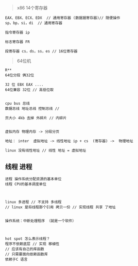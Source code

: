 

## 


> x86 14个寄存器
    
    EAX、EBX、ECX、EDX  // 通用寄存器 (数据据寄存器)// 随便操作
    sp，bp，si，di  // 通用寄存器
    
    指令寄存器 ip
    
    标志寄存器 FR
    
    段寄存器 cs，ds，ss，es // 16位寄存器
    
    
> 64位机

    R**
    64位分段 俩32位
    
    32 位 EBX EAX ....
    64位兼容 32位 // 高低位取
    
    
    cpu bus 总线
    数据总线 地址总线 控制总线 //
    
    页大小 4kb 去掉 外碎片 // 内碎片
    
    
    虚拟内存 物理内存 -> 分段分页
    
    地址： inter  虚拟地址 -> 线性地址 ip + cs  (寄存器) ->  物理地址
    
    linux 没有线性地址 // 线性 地址 = 虚拟地址
    
    
    
## 线程 进程

    进程 操作系统分配资源的基本单位
    线程 CPU的基本调度单位
    
    
    
    linux 多进程 // 不支持 多线程
    // linux 是将线程那个引用 拷贝一份 // 实现线程 共享 了地址
    
    
    操作系统：中断处理程序 （就是一个软件）
    
    
    
    hot spot 怎么表示线程？
    程序不依赖底层 // 实现 移植性
    // 应该有自己的库函数
    // 只需要面向依赖函数库
    依赖于C 语言
